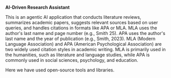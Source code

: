 **AI-Driven Research Assistant** 

This is an agentic AI application that conducts literature reviews, summarizes academic papers, suggests relevant sources based on user queries, and handles citations in formats like APA or MLA. MLA uses the author's last name and page number (e.g., Smith 25). APA uses the author's last name and the year of publication (e.g., Smith, 2023). MLA (Modern Language Association) and APA (American Psychological Association) are two widely used citation styles in academic writing. MLA is primarily used in the humanities, such as literature and language studies, while APA is commonly used in social sciences, psychology, and education.

Here we have used open-source tools and libraries. 

